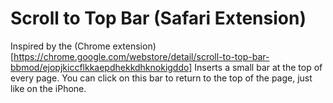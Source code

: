 # Scroll to Top Bar (Safari Extension)

Inspired by the (Chrome extension)[https://chrome.google.com/webstore/detail/scroll-to-top-bar-bbmod/ejopjkiccflkkaepdhekkdhknokigddo]
Inserts a small bar at the top of every page. You can click on this bar to return to the top of the page, just like on the iPhone.